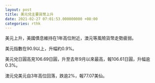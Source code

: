 ```yaml
---
layout: post
title: 美元兌主要貨幣上升
date: 2021-02-27 07:01:53.000000000 +08:00
categories: rthk
---
```


美元上升，美國債息維持在1年高位附近，澳元等風險貨幣走勢疲弱。

美元指數在90.9以上，升幅約0.9%。

美元兌日圓高見106.69日圓，升至去年9月以來最高，報106.61日圓，升幅逾0.3%。

澳元兌美元自3年高位回落，跌逾2%，報77.07美仙。
